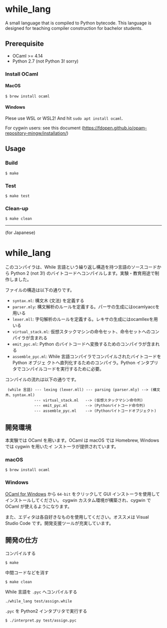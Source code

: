 # while_lang

A small language that is compiled to Python bytecode. This language is designed for teaching compiler construction for bachelor students.

## Prerequisite

- OCaml >= 4.14
- Python 2.7 (not Python 3! sorry)

### Install OCaml

#### MacOS

```shell
$ brew install ocaml
```

#### Windows

Plese use WSL or WSL2! And hit `sudo apt install ocaml`.

For cygwin users: see this document (https://fdopen.github.io/opam-repository-mingw/installation/)

## Usage

### Build

```shell
$ make
```

### Test

```shell
$ make test
```

### Clean-up


```shell
$ make clean
```

---

(for Japanese)

# while_lang

このコンパイラは、While 言語という繰り返し構造を持つ言語のソースコードから Python 2 (not
3!) のバイトコードへコンパイルします。実験・教育用途で制作しました。

ファイルの構造は以下の通りです。

- `syntax.ml`: 構文木 (文法) を定義する
- `parser.mly`: 構文解析のルールを定義する。パーサの生成にはocamlyaccを用いる
- `lexer.mll`: 字句解析のルールを定義する。レキサの生成にはocamllexを用いる
- `virtual_stack.ml`: 仮想スタックマシンの命令セット、命令セットへのコンパイラが含まれる
- `emit_pyc.ml`: Python のバイトコードへ変換するためのコンパイラが含まれる
- `assemble_pyc.ml`: While 言語コンパイラでコンパイルされたバイトコードを Python オブジェ
    クトへ直列化するためのコンパイラ。Python インタプリタでコンパイルコードを実行するために必要。

コンパイルの流れは以下の通りです。

```
 (while 言語) --- lexing (lexer.mll) --- parsing (parser.mly) --> (構文木、syntax.ml)
             --- virtual_stack.ml   --> (仮想スタックマシン命令列)
             --- emit_pyc.ml        --> (Pythonバイトコード命令列)
             --- assemble_pyc.ml    --> (Pythonバイトコードオブジェクト)
```

## 開発環境

本実験では OCaml を用います。OCaml は macOS では Homebrew, Windows では cygwin を用いたイ
ンストーラが提供されています。

### macOS

```
$ brew install ocaml
```

### Windows

[OCaml for Windows](https://fdopen.github.io/opam-repository-mingw/installation/) から
`64-bit` をクリックして GUI インストーラを使用してインストールしてください。
cygwin カスタム環境が構築され、cygwin で OCaml が使えるようになります。

また、エディタは各自好きなものを使用してください。オススメは Visual Studio Code です。開発支援ツールが充実しています。

## 開発の仕方

コンパイルする

```shell
$ make
```

中間コードなどを消す

```shell
$ make clean
```

While 言語を `.pyc` へコンパイルする

```shell
./while_lang test/assign.while
```

`.pyc` を Python2 インタプリタで実行する

```shell
$ ./interpret.py test/assign.pyc
```
